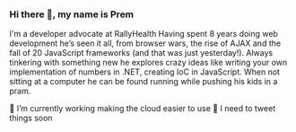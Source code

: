 ### Hi there 👋, my name is Prem
I'm a developer advocate at RallyHealth
Having spent 8 years doing web development he’s seen it all, from browser wars, the rise of AJAX and the fall of 20 JavaScript frameworks (and that was just yesterday!). Always tinkering with something new he explores crazy ideas like writing your own implementation of numbers in .NET, creating IoC in JavaScript. When not sitting at a computer he can be found running while pushing his kids in a pram.

🔭 I’m currently working making the cloud easier to use
📣 I need to tweet things soon
